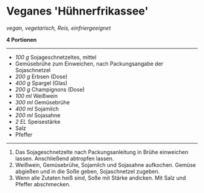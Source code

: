 # Veganes 'Hühnerfrikassee'

*vegan, vegetarisch, Reis, einfriergeeignet*

**4 Portionen**

---
- *100 g* Sojageschnetzeltes, mittel
- Gemüsebrühe zum Einweichen, nach Packungsangabe der Sojaschnetzel
- *200 g* Erbsen (Dose)
- *400 g* Spargel (Glas)
- *200 g* Champignons (Dose)
- *100 ml* Weißwein
- *300 ml* Gemüsebrühe
- *400 ml* Sojamilch
- *200 ml* Sojasahne
- *2 EL* Speisestärke
- Salz
- Pfeffer
---
1. Das Sojageschnetzelte nach Packungsanleitung in Brühe einweichen lassen. Anschließend abtropfen lassen.
2. Weißwein, Gemüsebrühe, Sojamilch und Sojasahne aufkochen. Gemüse abgießen und in die Soße geben, Sojaschnetzel zugeben. 
3. Wenn alle Zutaten heiß sind, Soße mit Stärke andicken. Mit Salz und Pfeffer abschmecken.
